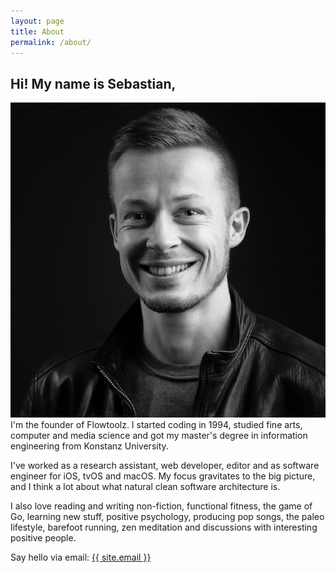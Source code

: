 ```yaml
---
layout: page
title: About
permalink: /about/
---
```


## Hi! My name is Sebastian,

<img src="sebastian-telle.jpg" class="ft-about-portrait-image" /> I'm the founder of Flowtoolz. I started coding in 1994, studied fine arts, computer and media science and got my master's degree in information engineering from Konstanz University.

I've worked as a research assistant, web developer, editor and as software engineer for iOS, tvOS and macOS. My focus gravitates to the big picture, and I think a lot about what natural clean software architecture is.

I also love reading and writing non-fiction, functional fitness, the game of Go, learning new stuff, positive psychology, producing pop songs, the paleo lifestyle, barefoot running, zen meditation and discussions with interesting positive people.

Say hello via email: <a onclick="ga('send', 'event', 'email', 'click', 'Say hello via email');" class="u-email" href="mailto:{{ site.email }}">{{ site.email }}</a>
